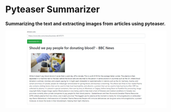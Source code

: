 # Pyteaser Summarizer
<strong> Summarizing the text and extracting images from articles using pyteaser. </strong>

![pyteaser](pyteaser.PNG)
